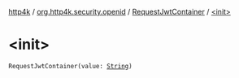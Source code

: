 [http4k](../../index.md) / [org.http4k.security.openid](../index.md) / [RequestJwtContainer](index.md) / [&lt;init&gt;](./-init-.md)

# &lt;init&gt;

`RequestJwtContainer(value: `[`String`](https://kotlinlang.org/api/latest/jvm/stdlib/kotlin/-string/index.html)`)`